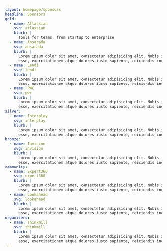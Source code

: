```yaml
---
layout: homepage/sponsors
headline: Sponsors
gold:
  - name: Atlassian
    svg: atlassian
    blurb: |
      Tools for teams, from startup to enterprise
  - name: Ansarada
    svg: ansarada
    blurb: |
      Lorem ipsum dolor sit amet, consectetur adipisicing elit. Nobis id aliquam explicabo molestiae, adipisci vero quos ex! Tempora aliquid excepturi dolorum,
      esse, exercitationem atque dolores iusto sapiente, reiciendis incidunt animi.
  - name: Lendi
    svg: lendi
    blurb: |
      Lorem ipsum dolor sit amet, consectetur adipisicing elit. Nobis id aliquam explicabo molestiae, adipisci vero quos ex! Tempora aliquid excepturi dolorum,
      esse, exercitationem atque dolores iusto sapiente, reiciendis incidunt animi.
  - name: PWC
    svg: pwc
    blurb: |
      Lorem ipsum dolor sit amet, consectetur adipisicing elit. Nobis id aliquam explicabo molestiae, adipisci vero quos ex! Tempora aliquid excepturi dolorum,
      esse, exercitationem atque dolores iusto sapiente, reiciendis incidunt animi.
silver:
  - name: Interplay
    svg: interplay
    blurb: |
      Lorem ipsum dolor sit amet, consectetur adipisicing elit. Nobis id aliquam explicabo molestiae, adipisci vero quos ex! Tempora aliquid excepturi dolorum,
      esse, exercitationem atque dolores iusto sapiente, reiciendis incidunt animi.
bronze:
  - name: Invision
    svg: invision
    blurb: |
      Lorem ipsum dolor sit amet, consectetur adipisicing elit. Nobis id aliquam explicabo molestiae, adipisci vero quos ex! Tempora aliquid excepturi dolorum,
      esse, exercitationem atque dolores iusto sapiente, reiciendis incidunt animi.
community:
  - name: Expert360
    svg: expert360
    blurb: |
      Lorem ipsum dolor sit amet, consectetur adipisicing elit. Nobis id aliquam explicabo molestiae, adipisci vero quos ex! Tempora aliquid excepturi dolorum,
      esse, exercitationem atque dolores iusto sapiente, reiciendis incidunt animi.
  - name: Lookahead
    svg: lookahead
    blurb: |
      Lorem ipsum dolor sit amet, consectetur adipisicing elit. Nobis id aliquam explicabo molestiae, adipisci vero quos ex! Tempora aliquid excepturi dolorum,
      esse, exercitationem atque dolores iusto sapiente, reiciendis incidunt animi.
organizers:
  - name: Thinkmill
    svg: thinkmill
    blurb: |
      Lorem ipsum dolor sit amet, consectetur adipisicing elit. Nobis id aliquam explicabo molestiae, adipisci vero quos ex! Tempora aliquid excepturi dolorum,
      esse, exercitationem atque dolores iusto sapiente, reiciendis incidunt animi.
---
```

